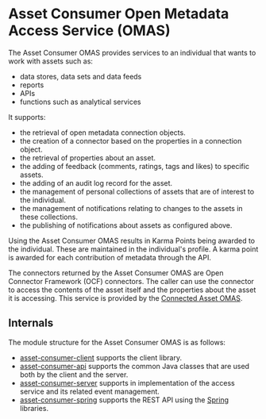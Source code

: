<!-- SPDX-License-Identifier: Apache-2.0 -->
<!-- Copyright Contributors to the ODPi Egeria project.  -->

# Asset Consumer Open Metadata Access Service (OMAS)

The Asset Consumer OMAS provides services to an individual that wants to work
with assets such as:

* data stores, data sets and data feeds
* reports
* APIs
* functions such as analytical services

It supports:

* the retrieval of open metadata connection objects.
* the creation of a connector based on the properties in a connection object.
* the retrieval of properties about an asset.
* the adding of feedback (comments, ratings, tags and likes) to specific assets.
* the adding of an audit log record for the asset.
* the management of personal collections of assets that are of interest to the individual.
* the management of notifications relating to changes to the assets in these collections.
* the publishing of notifications about assets as configured above.

Using the Asset Consumer OMAS results in Karma Points being awarded
to the individual.  These are maintained in the individual's profile.
A karma point is awarded for each contribution of metadata
through the API.

The connectors returned by the Asset Consumer OMAS are Open Connector
Framework (OCF) connectors.  The caller can use the connector to access
the contents of the asset itself and the properties about the
asset it is accessing.   This service is provided by the
[Connected Asset OMAS](../connected-asset/README.md).

## Internals

The module structure for the Asset Consumer OMAS is as follows:

* [asset-consumer-client](asset-consumer-client) supports the client library.
* [asset-consumer-api](asset-consumer-api) supports the common Java classes that are used both by the client and the server.
* [asset-consumer-server](asset-consumer-server) supports in implementation of the access service and its related event management.
* [asset-consumer-spring](asset-consumer-spring) supports the REST API using the [Spring](../../../developer-resources/Spring.md) libraries.

